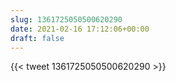```yaml
---
slug: 1361725050500620290
date: 2021-02-16 17:12:06+00:00
draft: false
---
```


{{< tweet 1361725050500620290 >}}
